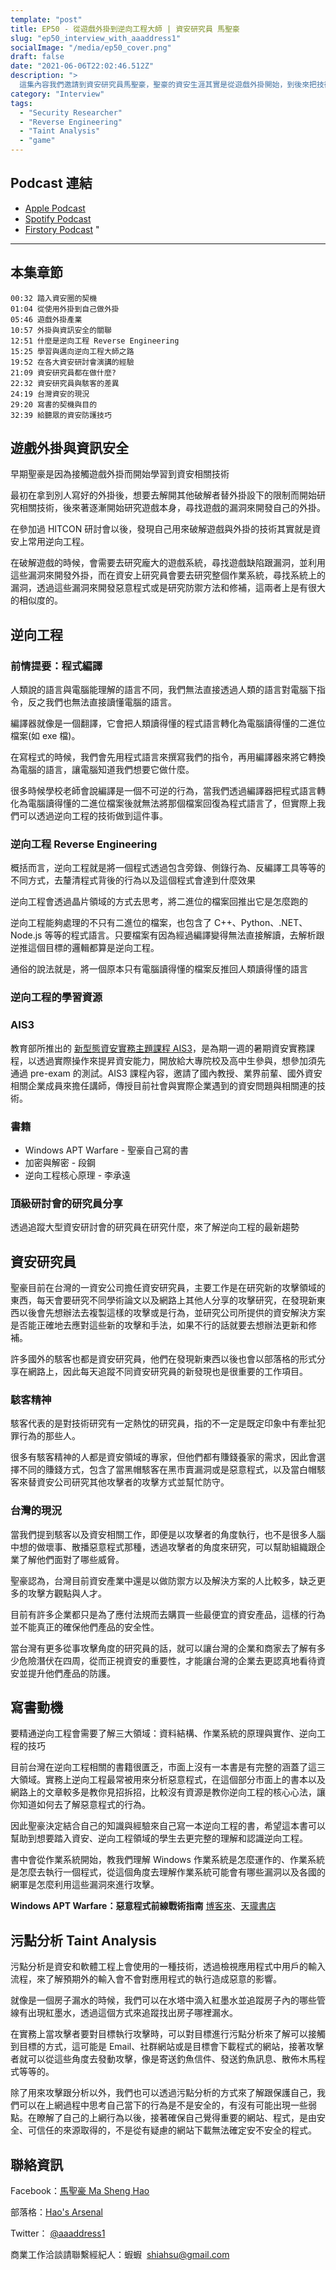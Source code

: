 ```yaml
---
template: "post"
title: EP50 - 從遊戲外掛到逆向工程大師 | 資安研究員 馬聖豪
slug: "ep50_interview_with_aaaddress1"
socialImage: "/media/ep50_cover.png"
draft: false
date: "2021-06-06T22:02:46.512Z"
description: ">
  這集內容我們邀請到資安研究員馬聖豪，聖豪的資安生涯其實是從遊戲外掛開始，到後來把技術轉而用在資安上，開始鑽研逆向工程並透過自己的技術和知識來研究Windows作業系統上的漏洞"
category: "Interview"
tags:
  - "Security Researcher"
  - "Reverse Engineering"
  - "Taint Analysis"
  - "game"
---
```


## Podcast 連結

- [Apple Podcast](https://podcasts.apple.com/tw/podcast/%E8%B3%87%E5%AE%89%E8%A7%A3%E5%A3%93%E7%B8%AE/id1513276667?i=1000524418831)
- [Spotify Podcast](https://open.spotify.com/episode/4VIYuzohPkIlzgFzXWdRdx?si=7kHHOzRhRnGv6iiOsmGMwQ)
- [Firstory Podcast](https://open.firstory.me/story/ckpkb0cne1ia00899uzbmdlao)
"
---

## 本集章節

`00:32 踏入資安圈的契機`\
`01:04 從使用外掛到自己做外掛`\
`05:46 遊戲外掛產業`\
`10:57 外掛與資訊安全的關聯`\
`12:51 什麼是逆向工程 Reverse Engineering`\
`15:25 學習與邁向逆向工程大師之路`\
`19:52 在各大資安研討會演講的經驗`\
`21:09 資安研究員都在做什麼?`\
`22:32 資安研究員與駭客的差異`\
`24:19 台灣資安的現況`\
`29:20 寫書的契機與目的`\
`32:39 給聽眾的資安防護技巧`

## 遊戲外掛與資訊安全

早期聖豪是因為接觸遊戲外掛而開始學習到資安相關技術

最初在拿到別人寫好的外掛後，想要去解開其他破解者替外掛設下的限制而開始研究相關技術，後來著逐漸開始研究遊戲本身，尋找遊戲的漏洞來開發自己的外掛。

在參加過 HITCON 研討會以後，發現自己用來破解遊戲與外掛的技術其實就是資安上常用逆向工程。

在破解遊戲的時候，會需要去研究龐大的遊戲系統，尋找遊戲缺陷跟漏洞，並利用這些漏洞來開發外掛，而在資安上研究員會要去研究整個作業系統，尋找系統上的漏洞，透過這些漏洞來開發惡意程式或是研究防禦方法和修補，這兩者上是有很大的相似度的。

## 逆向工程

### 前情提要：程式編譯

人類說的語言與電腦能理解的語言不同，我們無法直接透過人類的語言對電腦下指令，反之我們也無法直接讀懂電腦的語言。

編譯器就像是一個翻譯，它會把人類讀得懂的程式語言轉化為電腦讀得懂的二進位檔案(如 exe 檔)。

在寫程式的時候，我們會先用程式語言來撰寫我們的指令，再用編譯器來將它轉換為電腦的語言，讓電腦知道我們想要它做什麼。

很多時候學校老師會說編譯是一個不可逆的行為，當我們透過編譯器把程式語言轉化為電腦讀得懂的二進位檔案後就無法將那個檔案回復為程式語言了，但實際上我們可以透過逆向工程的技術做到這件事。

### 逆向工程 Reverse Engineering

概括而言，逆向工程就是將一個程式透過包含旁錄、側錄行為、反編譯工具等等的不同方式，去釐清程式背後的行為以及這個程式會達到什麼效果

逆向工程會透過晶片領域的方式去思考，將二進位的檔案回推出它是怎麼跑的

逆向工程能夠處理的不只有二進位的檔案，也包含了 C++、Python、.NET、Node.js 等等的程式語言。只要檔案有因為經過編譯變得無法直接解讀，去解析跟逆推這個目標的邏輯都算是逆向工程。

通俗的說法就是，將一個原本只有電腦讀得懂的檔案反推回人類讀得懂的語言

### 逆向工程的學習資源

### AIS3

教育部所推出的 [新型態資安實務主題課程 AIS3](https://ais3.org/)，是為期一週的暑期資安實務課程，以透過實際操作來提昇資安能力，開放給大專院校及高中生參與，想參加須先通過 pre-exam 的測試。AIS3 課程內容，邀請了國內教授、業界前輩、國外資安相關企業成員來擔任講師，傳授目前社會與實際企業遇到的資安問題與相關連的技術。

### 書籍

- Windows APT Warfare - 聖豪自己寫的書
- 加密與解密 - 段鋼
- 逆向工程核心原理 - 李承遠

### 頂級研討會的研究員分享

透過追蹤大型資安研討會的研究員在研究什麼，來了解逆向工程的最新趨勢

## 資安研究員

聖豪目前在台灣的一資安公司擔任資安研究員，主要工作是在研究新的攻擊領域的東西，每天會要研究不同學術論文以及網路上其他人分享的攻擊研究，在發現新東西以後會先想辦法去複製這樣的攻擊或是行為，並研究公司所提供的資安解決方案是否能正確地去應對這些新的攻擊和手法，如果不行的話就要去想辦法更新和修補。

許多國外的駭客也都是資安研究員，他們在發現新東西以後也會以部落格的形式分享在網路上，因此每天追蹤不同資安研究員的新發現也是很重要的工作項目。

### 駭客精神

駭客代表的是對技術研究有一定熱忱的研究員，指的不一定是既定印象中有牽扯犯罪行為的那些人。

很多有駭客精神的人都是資安領域的專家，但他們都有賺錢養家的需求，因此會選擇不同的賺錢方式，包含了當黑帽駭客在黑市賣漏洞或是惡意程式，以及當白帽駭客來替資安公司研究其他攻擊者的攻擊方式並幫忙防守。

### 台灣的現況

當我們提到駭客以及資安相關工作，即便是以攻擊者的角度執行，也不是很多人腦中想的做壞事、散播惡意程式那種，透過攻擊者的角度來研究，可以幫助組織跟企業了解他們面對了哪些威脅。

聖豪認為，台灣目前資安產業中還是以做防禦方以及解決方案的人比較多，缺乏更多的攻擊方觀點與人才。

目前有許多企業都只是為了應付法規而去購買一些最便宜的資安產品，這樣的行為並不能真正的確保他們產品的安全性。

當台灣有更多從事攻擊角度的研究員的話，就可以讓台灣的企業和商家去了解有多少危險潛伏在四周，從而正視資安的重要性，才能讓台灣的企業去更認真地看待資安並提升他們產品的防護。

## 寫書動機

要精通逆向工程會需要了解三大領域：資料結構、作業系統的原理與實作、逆向工程的技巧

目前台灣在逆向工程相關的書籍很匱乏，市面上沒有一本書是有完整的涵蓋了這三大領域。實務上逆向工程最常被用來分析惡意程式，在這個部分市面上的書本以及網路上的文章較多是教你見招拆招，比較沒有資源是教你逆向工程的核心心法，讓你知道如何去了解惡意程式的行為。

因此聖豪決定結合自己的知識與經驗來自己寫一本逆向工程的書，希望這本書可以幫助到想要踏入資安、逆向工程領域的學生去更完整的理解和認識逆向工程。

書中會從作業系統開始，教我們理解 Windows 作業系統是怎麼運作的、作業系統是怎麼去執行一個程式，從這個角度去理解作業系統可能會有哪些漏洞以及各國的網軍是怎麼利用這些漏洞來進行攻擊。

**Windows APT Warfare：惡意程式前線戰術指南** [博客來](https://www.books.com.tw/products/0010890871)、[天瓏書店](https://www.tenlong.com.tw/products/9789864347544)

## 污點分析 Taint Analysis

污點分析是資安和軟體工程上會使用的一種技術，透過檢視應用程式中用戶的輸入流程，來了解預期外的輸入會不會對應用程式的執行造成惡意的影響。

就像是一個房子漏水的時候，我們可以在水塔中滴入紅墨水並追蹤房子內的哪些管線有出現紅墨水，透過這個方式來追蹤找出房子哪裡漏水。

在實務上當攻擊者要對目標執行攻擊時，可以對目標進行污點分析來了解可以接觸到目標的方式，這可能是 Email、社群網站或是目標會下載程式的網站，接著攻擊者就可以從這些角度去發動攻擊，像是寄送釣魚信件、發送釣魚訊息、散佈木馬程式等等的。

除了用來攻擊跟分析以外，我們也可以透過污點分析的方式來了解跟保護自己，我們可以在上網過程中思考自己當下的行為是不是安全的，有沒有可能出現一些弱點。在瞭解了自己的上網行為以後，接著確保自己覺得重要的網站、程式，是由安全、可信任的來源取得的，不是從有疑慮的網站下載無法確定安不安全的程式。

## 聯絡資訊

Facebook：[馬聖豪 Ma Sheng Hao](https://www.facebook.com/aaaddress1)

部落格：[Hao's Arsenal](https://blog.30cm.tw/)

Twitter： [@aaaddress1](https://twitter.com/aaaddress1)

商業工作洽談請聯繫經紀人：蝦蝦  [shiahsu@gmail.com](mailto:shiahsu@gmail.com)
